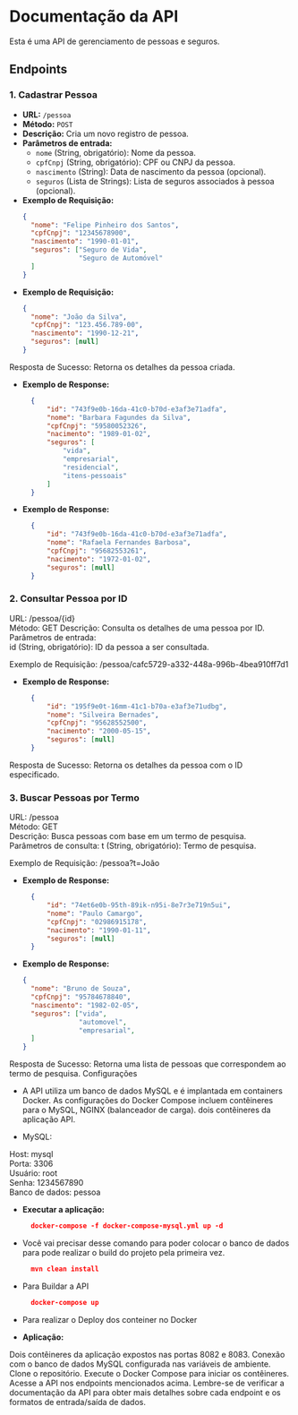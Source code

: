 # Documentação da API

Esta é uma API de gerenciamento de pessoas e seguros.

## Endpoints

### 1. Cadastrar Pessoa

- **URL:** `/pessoa`
- **Método:** `POST`
- **Descrição:** Cria um novo registro de pessoa.
- **Parâmetros de entrada:**
    - `nome` (String, obrigatório): Nome da pessoa.
    - `cpfCnpj` (String, obrigatório): CPF ou CNPJ da pessoa.
    - `nascimento` (String): Data de nascimento da pessoa (opcional).
    - `seguros` (Lista de Strings): Lista de seguros associados à pessoa (opcional).
- **Exemplo de Requisição:**
  ```json
  {
    "nome": "Felipe Pinheiro dos Santos",
    "cpfCnpj": "12345678900",
    "nascimento": "1990-01-01",
    "seguros": ["Seguro de Vida", 
                "Seguro de Automóvel"
    ]
  }

- **Exemplo de Requisição:**
  ```json
  {
    "nome": "João da Silva",
    "cpfCnpj": "123.456.789-00",
    "nascimento": "1990-12-21",
    "seguros": [null]
  }

Resposta de Sucesso: Retorna os detalhes da pessoa criada.

- **Exemplo de Response:**
  ```json
    {
        "id": "743f9e0b-16da-41c0-b70d-e3af3e71adfa",
        "nome": "Barbara Fagundes da Silva",
        "cpfCnpj": "59580052326",
        "nacimento": "1989-01-02",
        "seguros": [
            "vida",
            "empresarial",
            "residencial",
            "itens-pessoais"
        ]
    }  

- **Exemplo de Response:**
  ```json
    {
        "id": "743f9e0b-16da-41c0-b70d-e3af3e71adfa",
        "nome": "Rafaela Fernandes Barbosa",
        "cpfCnpj": "95682553261",
        "nacimento": "1972-01-02",
        "seguros": [null]
    } 

### 2. Consultar Pessoa por ID

URL: /pessoa/{id}  
Método: GET
Descrição: Consulta os detalhes de uma pessoa por ID.  
Parâmetros de entrada:  
id (String, obrigatório): ID da pessoa a ser consultada.

Exemplo de Requisição:
/pessoa/cafc5729-a332-448a-996b-4bea910ff7d1

- **Exemplo de Response:**
  ```json
    {
        "id": "195f9e0t-16mm-41c1-b70a-e3af3e71udbg",
        "nome": "Silveira Bernades",
        "cpfCnpj": "95628552500",
        "nacimento": "2000-05-15",
        "seguros": [null]
    }

Resposta de Sucesso: Retorna os detalhes da pessoa com o ID especificado.

### 3. Buscar Pessoas por Termo

URL: /pessoa  
Método: GET  
Descrição: Busca pessoas com base em um termo de pesquisa.  
Parâmetros de consulta: t (String, obrigatório): Termo de pesquisa.

Exemplo de Requisição:
/pessoa?t=João

- **Exemplo de Response:**
  ```json
    {
        "id": "74et6e0b-95th-89ik-n95i-8e7r3e719n5ui",
        "nome": "Paulo Camargo",
        "cpfCnpj": "02986915178",
        "nacimento": "1990-01-11",
        "seguros": [null]
    } 
- **Exemplo de Response:**
  ```json
  {
    "nome": "Bruno de Souza",
    "cpfCnpj": "95784678840",
    "nascimento": "1982-02-05",
    "seguros": ["vida", 
                "automovel",
                "empresarial",
    ]
  }

Resposta de Sucesso: Retorna uma lista de pessoas que correspondem ao termo de pesquisa.
Configurações

- A API utiliza um banco de dados MySQL e é implantada em containers Docker. As configurações do Docker Compose incluem
  contêineres para o MySQL, NGINX (balanceador de carga). dois contêineres da aplicação API.


- MySQL:

Host: mysql   
Porta: 3306   
Usuário: root  
Senha: 1234567890  
Banco de dados: pessoa

- **Executar a aplicação:**
  ```json
    docker-compose -f docker-compose-mysql.yml up -d

* Você vai precisar desse comando para poder colocar o banco de dados para pode realizar o build do projeto pela
  primeira vez.

  ```json
    mvn clean install 

* Para Buildar a API

  ```json
    docker-compose up  

* Para realizar o Deploy dos conteiner no Docker


- **Aplicação:**

Dois contêineres da aplicação expostos nas portas 8082 e 8083.
Conexão com o banco de dados MySQL configurada nas variáveis de ambiente.
Clone o repositório.
Execute o Docker Compose para iniciar os contêineres.
Acesse a API nos endpoints mencionados acima.
Lembre-se de verificar a documentação da API para obter mais detalhes sobre cada endpoint e os formatos de entrada/saída
de dados.